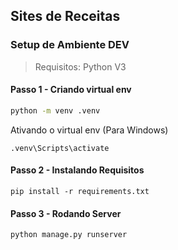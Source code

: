 

## Sites de Receitas


### Setup de Ambiente DEV

> Requisitos: Python V3


#### Passo 1 - Criando virtual env
```bash
python -m venv .venv
```
Ativando o virtual env (Para Windows)

```
.venv\Scripts\activate
```

#### Passo 2 - Instalando Requisitos

```
pip install -r requirements.txt
```

#### Passo 3 - Rodando Server

```
python manage.py runserver
```
